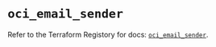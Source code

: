 # `oci_email_sender`

Refer to the Terraform Registory for docs: [`oci_email_sender`](https://registry.terraform.io/providers/oracle/oci/6.18.0/docs/resources/email_sender).
